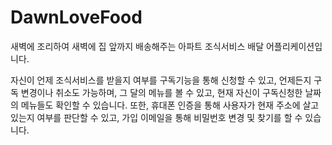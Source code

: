 # DawnLoveFood

새벽에 조리하여 새벽에 집 앞까지 배송해주는 아파트 조식서비스 배달 어플리케이션입니다.

자신이 언제 조식서비스를 받을지 여부를 구독기능을 통해 신청할 수 있고,
언제든지 구독 변경이나 취소도 가능하며,
그 달의 메뉴를 볼 수 있고, 현재 자신이 구독신청한 날짜의 메뉴들도 확인할 수 있습니다.
또한, 휴대폰 인증을 통해 사용자가 현재 주소에 살고 있는지 여부를 판단할 수 있고,
가입 이메일을 통해 비밀번호 변경 및 찾기를 할 수 있습니다.
